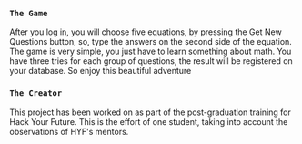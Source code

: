 ### `The Game`

After you log in, you will choose five equations, by pressing the Get New Questions button, so, type the answers on the second side of the equation.
The game is very simple, you just have to learn something about math.
You have three tries for each group of questions, the result will be registered on your database.
So enjoy this beautiful adventure

### `The Creator`

This project has been worked on as part of the post-graduation training for Hack Your Future.
This is the effort of one student, taking into account the observations of HYF's mentors.

